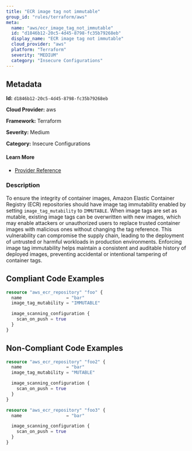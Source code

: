 ```yaml
---
title: "ECR image tag not immutable"
group_id: "rules/terraform/aws"
meta:
  name: "aws/ecr_image_tag_not_immutable"
  id: "d1846b12-20c5-4d45-8798-fc35b79268eb"
  display_name: "ECR image tag not immutable"
  cloud_provider: "aws"
  platform: "Terraform"
  severity: "MEDIUM"
  category: "Insecure Configurations"
---
```

## Metadata

**Id:** `d1846b12-20c5-4d45-8798-fc35b79268eb`

**Cloud Provider:** aws

**Framework:** Terraform

**Severity:** Medium

**Category:** Insecure Configurations

#### Learn More

 - [Provider Reference](https://registry.terraform.io/providers/hashicorp/aws/latest/docs/resources/ecr_repository)

### Description

 To ensure the integrity of container images, Amazon Elastic Container Registry (ECR) repositories should have image tag immutability enabled by setting `image_tag_mutability` to `IMMUTABLE`. When image tags are set as mutable, existing image tags can be overwritten with new images, which may enable attackers or unauthorized users to replace trusted container images with malicious ones without changing the tag reference. This vulnerability can compromise the supply chain, leading to the deployment of untrusted or harmful workloads in production environments. Enforcing image tag immutability helps maintain a consistent and auditable history of deployed images, preventing accidental or intentional tampering of container tags.


## Compliant Code Examples
```terraform
resource "aws_ecr_repository" "foo" {
  name                 = "bar"
  image_tag_mutability = "IMMUTABLE"

  image_scanning_configuration {
    scan_on_push = true
  }
}

```
## Non-Compliant Code Examples
```terraform
resource "aws_ecr_repository" "foo2" {
  name                 = "bar"
  image_tag_mutability = "MUTABLE"

  image_scanning_configuration {
    scan_on_push = true
  }
}

resource "aws_ecr_repository" "foo3" {
  name                 = "bar"

  image_scanning_configuration {
    scan_on_push = true
  }
}

```